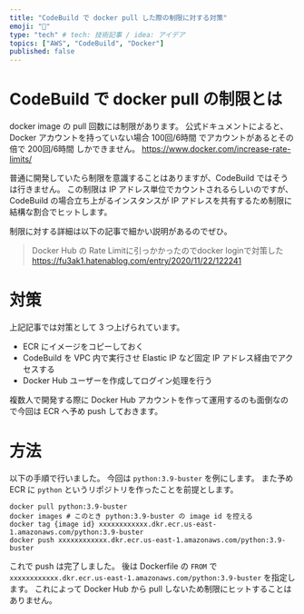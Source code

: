 ```yaml
---
title: "CodeBuild で docker pull した際の制限に対する対策"
emoji: "🐳"
type: "tech" # tech: 技術記事 / idea: アイデア
topics: ["AWS", "CodeBuild", "Docker"]
published: false
---
```


# CodeBuild で docker pull の制限とは

docker image の pull 回数には制限があります。
公式ドキュメントによると、Docker アカウントを持っていない場合 100回/6時間 でアカウントがあるとその倍で 200回/6時間 しかできません。
https://www.docker.com/increase-rate-limits/

普通に開発していたら制限を意識することはありますが、CodeBuild ではそうは行きません。
この制限は IP アドレス単位でカウントされるらしいのですが、CodeBuild の場合立ち上がるインスタンスが IP アドレスを共有するため制限に結構な割合でヒットします。

制限に対する詳細は以下の記事で細かい説明があるのでぜひ。
> Docker Hub の Rate Limitに引っかかったのでdocker loginで対策した
> https://fu3ak1.hatenablog.com/entry/2020/11/22/122241

# 対策
上記記事では対策として 3 つ上げられています。

- ECR にイメージをコピーしておく
- CodeBuild を VPC 内で実行させ Elastic IP など固定 IP アドレス経由でアクセスする
- Docker Hub ユーザーを作成してログイン処理を行う

複数人で開発する際に Docker Hub アカウントを作って運用するのも面倒なので今回は ECR へ予め push しておきます。

# 方法
以下の手順で行いました。
今回は `python:3.9-buster` を例にします。
また予め ECR に `python` というリポジトリを作ったことを前提とします。

```
docker pull python:3.9-buster
docker images # このとき python:3.9-buster の image id を控える
docker tag {image id} xxxxxxxxxxxx.dkr.ecr.us-east-1.amazonaws.com/python:3.9-buster
docker push xxxxxxxxxxxx.dkr.ecr.us-east-1.amazonaws.com/python:3.9-buster
```

これで push は完了しました。
後は Dockerfile の `FROM` で `xxxxxxxxxxxx.dkr.ecr.us-east-1.amazonaws.com/python:3.9-buster` を指定します。
これによって Docker Hub から pull しないため制限にヒットすることはありません。
